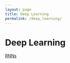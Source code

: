 ```yaml
---
layout: page
title: Deep Learning
permalink: /deep_learning/
---
```


# Deep Learning

[RNNs](/_collection/rnns.md)


